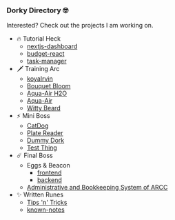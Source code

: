 ### Dorky Directory 🤓

Interested? Check out the projects I am working on.

- 🔥 Tutorial Heck
    - [nextjs-dashboard](https://github.com/koyaIrvin/nextjs-dashboard)
    - [budget-react](https://github.com/koyaIrvin/budget-react)
    - [task-manager](https://github.com/koyaIrvin/task-manager)
- 🗡️ Training Arc
    - [koyaIrvin](https://github.com/koyaIrvin/koyaIrvin)
    - [Bouquet Bloom](https://github.com/koyaIrvin/bouquet-bloom)
    - [Aqua-Air H2O](https://github.com/koyaIrvin/aqua-air-h2o)
    - [Aqua-Air](https://github.com/koyaIrvin/aqua-air)
    - [Witty Beard](https://github.com/koyaIrvin/witty-beard)
- ⚡ Mini Boss
    - [CatDog](https://github.com/koyaIrvin/cat-dog)
    - [Plate Reader](https://github.com/richlim16/plate_reader)
    - [Dummy Dork](https://github.com/koyaIrvin/dummy-dork)
    - [Test Thing](https://github.com/koyaIrvin/test-thing)
- ☄️ Final Boss
    - Eggs & Beacon
        - [frontend](https://github.com/koyaIrvin/eggs-n-beacon)
        - [backend](https://github.com/koyaIrvin/enb_backend)
    - [Administrative and Bookkeeping System of ARCC](https://github.com/koyaIrvin/arccinc)
- ✨ Written Runes
    - [Tips 'n' Tricks](https://github.com/koyaIrvin/tips-n-tricks)
    - [known-notes](https://github.com/koyaIrvin/known-notes)
